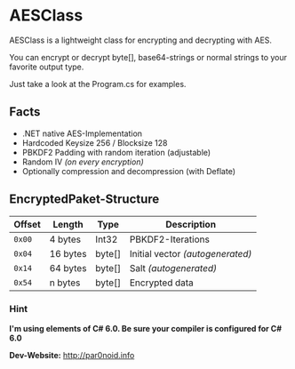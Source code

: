 ﻿# AESClass
AESClass is a lightweight class for encrypting and decrypting with AES.

You can encrypt or decrypt byte[], base64-strings or normal strings to your favorite output type. 

Just take a look at the Program.cs for examples.


## Facts

- .NET native AES-Implementation
- Hardcoded Keysize 256 / Blocksize 128
- PBKDF2 Padding with random iteration (adjustable)
- Random IV *(on every encryption)*
- Optionally compression and decompression (with Deflate)


## EncryptedPaket-Structure

| Offset | Length | Type | Description |
| --- | --- | --- | --- |
| `0x00` | 4 bytes | Int32 | PBKDF2-Iterations |
| `0x04` | 16 bytes | byte[] | Initial vector *(autogenerated)* |
| `0x14` | 64 bytes | byte[] | Salt *(autogenerated)* |
| `0x54` | n bytes | byte[] | Encrypted data |


### Hint

**I'm using elements of C# 6.0. Be sure your compiler is configured for C# 6.0**

**Dev-Website:** http://par0noid.info

